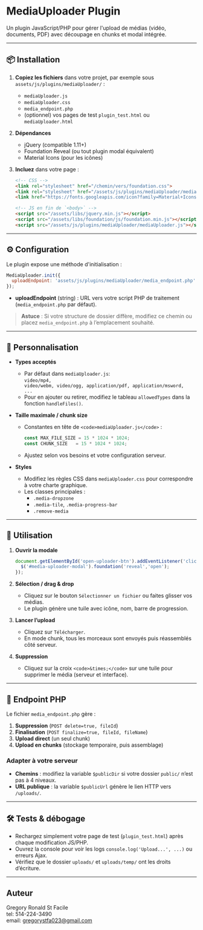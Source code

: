 # MediaUploader Plugin

Un plugin JavaScript/PHP pour gérer l'upload de médias (vidéo, documents, PDF) avec découpage en chunks et modal intégrée.

---

## 📦 Installation

1. **Copiez les fichiers** dans votre projet, par exemple sous `assets/js/plugins/mediaUploader/` :
   - `mediaUploader.js`
   - `mediaUploader.css`
   - `media_endpoint.php`
   - (optionnel) vos pages de test `plugin_test.html` ou `mediaUploader.html`

2. **Dépendances**
   - jQuery (compatible 1.11+)
   - Foundation Reveal (ou tout plugin modal équivalent)
   - Material Icons (pour les icônes)

3. **Incluez** dans votre page :
   ```html
   <!-- CSS -->
   <link rel="stylesheet" href="/chemin/vers/foundation.css">
   <link rel="stylesheet" href="/assets/js/plugins/mediaUploader/mediaUploader.css">
   <link href="https://fonts.googleapis.com/icon?family=Material+Icons" rel="stylesheet">

   <!-- JS en fin de `<body>` -->
   <script src="/assets/libs/jquery.min.js"></script>
   <script src="/assets/libs/foundation/js/foundation.min.js"></script>
   <script src="/assets/js/plugins/mediaUploader/mediaUploader.js"></script>
   ```

---

## ⚙️ Configuration

Le plugin expose une méthode d'initialisation :

```js
MediaUploader.init({
  uploadEndpoint: 'assets/js/plugins/mediaUploader/media_endpoint.php'
});
```

- **uploadEndpoint** (string) : URL vers votre script PHP de traitement (<code>media_endpoint.php</code> par défaut).

> **Astuce** : Si votre structure de dossier diffère, modifiez ce chemin ou placez `media_endpoint.php` à l’emplacement souhaité.

---

## 🔧 Personnalisation

- **Types acceptés**
  - Par défaut dans `mediaUploader.js`:<br>
    <code>video/mp4, video/webm, video/ogg, application/pdf, application/msword, ...</code>
  - Pour en ajouter ou retirer, modifiez le tableau <code>allowedTypes</code> dans la fonction <code>handleFiles()</code>.

- **Taille maximale / chunk size**
  - Constantes en tête de `<code>mediaUploader.js</code>` :
    ```js
    const MAX_FILE_SIZE = 15 * 1024 * 1024;
    const CHUNK_SIZE   = 15 * 1024 * 1024;
    ```
  - Ajustez selon vos besoins et votre configuration serveur.

- **Styles**
  - Modifiez les règles CSS dans `mediaUploader.css` pour correspondre à votre charte graphique.
  - Les classes principales :
    - <code>.media-dropzone</code>
    - <code>.media-tile</code>, <code>.media-progress-bar</code>
    - <code>.remove-media</code>

---

## 🚀 Utilisation

1. **Ouvrir la modale**
   ```js
   document.getElementById('open-uploader-btn').addEventListener('click', function() {
     $('#media-uploader-modal').foundation('reveal','open');
   });
   ```
2. **Sélection / drag & drop**
   - Cliquez sur le bouton `Sélectionner un fichier` ou faites glisser vos médias.
   - Le plugin génère une tuile avec icône, nom, barre de progression.

3. **Lancer l’upload**
   - Cliquez sur `Télécharger`.
   - En mode chunk, tous les morceaux sont envoyés puis réassemblés côté serveur.

4. **Suppression**
   - Cliquez sur la croix `<code>&times;</code>` sur une tuile pour supprimer le média (serveur et interface).

---

## 🔌 Endpoint PHP

Le fichier `media_endpoint.php` gère :

1. **Suppression** (`POST delete=true, fileId`)
2. **Finalisation** (`POST finalize=true, fileId, fileName`)
3. **Upload direct** (un seul chunk)
4. **Upload en chunks** (stockage temporaire, puis assemblage)

### Adapter à votre serveur

- **Chemins** : modifiez la variable `$publicDir` si votre dossier `public/` n’est pas à 4 niveaux.
- **URL publique** : la variable `$publicUrl` génère le lien HTTP vers `/uploads/`.

---

## 🛠 Tests & débogage

- Rechargez simplement votre page de test (`plugin_test.html`) après chaque modification JS/PHP.
- Ouvrez la console pour voir les logs `console.log('Upload...', ...)` ou erreurs Ajax.
- Vérifiez que le dossier `uploads/` et `uploads/temp/` ont les droits d’écriture.

---

## Auteur

Gregory Ronald St Facile  
tel: 514-224-3490  
email: gregorystfa023@gmail.com


